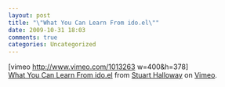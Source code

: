 ```yaml
---
layout: post
title: "\"What You Can Learn From ido.el\""
date: 2009-10-31 18:03
comments: true
categories: Uncategorized
---
```

[vimeo http://www.vimeo.com/1013263 w=400&h=378]<br /><a href="http://www.vimeo.com/1013263?pg=embed&amp;sec=1013263">What You Can Learn From ido.el</a> from <a href="http://www.vimeo.com/stuarthalloway?pg=embed&amp;sec=1013263">Stuart Halloway</a> on <a href="http://vimeo.com?pg=embed&amp;sec=1013263">Vimeo</a>.
